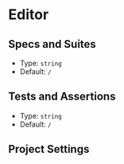 # Editor

## Specs and Suites

-   Type: `string`
-   Default: `/`

## Tests and Assertions

-   Type: `string`
-   Default: `/`

## Project Settings

